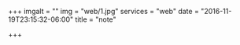 +++
imgalt = ""
img = "web/1.jpg"
services = "web"
date = "2016-11-19T23:15:32-06:00"
title = "note"

+++
